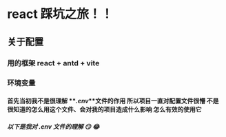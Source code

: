 # react 踩坑之旅！！

## 关于配置

### 用的框架 react + antd + vite

### 环境变量

#### 首先当初我不是很理解 **_.env_**文件的作用 所以项目一直对配置文件很懵 不是很知道的怎么用这个文件、会对我的项目造成什么影响 怎么有效的使用它

##### 以下是我对 **_.env_** 文件的理解 :smirk: :joy:

